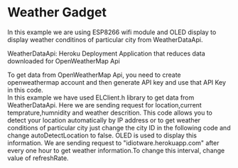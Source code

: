  
# **Weather Gadget**
   
   In this example we are using ESP8266 wifi module and OLED display
 to display weather conditinos of particular city from WeatherDataApi.
              
 WeatherDataApi: Heroku Deployment Application that reduces data 
                 downloaded for OpenWeatherMap Api
  
 To get data from OpenWeatherMap Api, you need to create openweathermap 
 account and then generate API key and use that API Key in this code.                
 In this example we have used ELClient.h library to get data from WeatherDataApi. 
 Here we are sending request for location,current temprature,humnidity and 
 weather descrition. This code allows you to detect your location automatically
 by IP address or to get weather conditions of particular city just change  the 
 city ID in the following code and change autoDetectLocation to false. OLED is 
 used to display this information.
 We are sending request to "idiotware.herokuapp.com" after every one hour to get
 weather information.To change this interval, change value of refreshRate.
